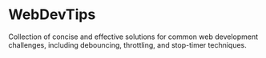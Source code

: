 # WebDevTips
Collection of concise and effective solutions for common web development challenges, including debouncing, throttling, and stop-timer techniques.
